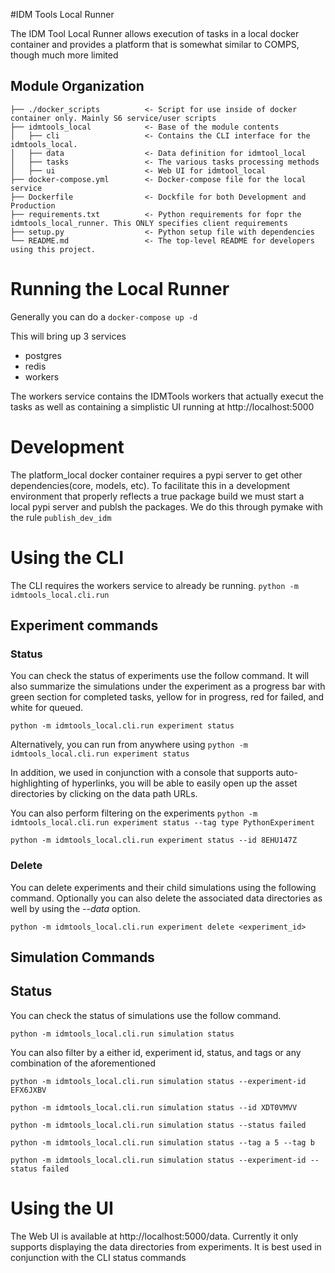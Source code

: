 #IDM Tools Local Runner

The IDM Tool Local Runner allows execution of tasks in a local docker container and provides a platform that is
somewhat similar to COMPS, though much more limited

## Module Organization

    ├── ./docker_scripts          <- Script for use inside of docker container only. Mainly S6 service/user scripts
    ├── idmtools_local            <- Base of the module contents
    │   ├── cli                   <- Contains the CLI interface for the idmtools_local.
    │   ├── data                  <- Data definition for idmtool_local
    │   ├── tasks                 <- The various tasks processing methods
    │   ├── ui                    <- Web UI for idmtool_local
    ├── docker-compose.yml        <- Docker-compose file for the local service
    ├── Dockerfile                <- Dockfile for both Development and Production
    ├── requirements.txt          <- Python requirements for fopr the idmtools_local_runner. This ONLY specifies client requirements
    ├── setup.py                  <- Python setup file with dependencies
    └── README.md                 <- The top-level README for developers using this project.

# Running the Local Runner

Generally you can do a 
`docker-compose up -d`

This will bring up 3 services
- postgres
- redis
- workers

The workers service contains the IDMTools workers that actually execut the tasks as well as containing a simplistic UI
running at http://localhost:5000

# Development

The platform_local docker container requires a pypi server to get other dependencies(core, models, etc). To facilitate this in a development environment that properly reflects a true package build we must start a local pypi server and publsh the packages. We do this through pymake with the rule `publish_dev_idm`

# Using the CLI

The CLI requires the workers service to already be running.
`python -m idmtools_local.cli.run`

## Experiment commands

### Status

You can check the status of experiments use the follow command. It will also summarize the simulations under
the experiment as a progress bar with green section for completed tasks, yellow for in progress, red for failed, and
white for queued. 

`python -m idmtools_local.cli.run experiment status`

Alternatively, you can run from anywhere using
`python -m idmtools_local.cli.run experiment status` 

In addition, we used in conjunction with a console that supports auto-highlighting of hyperlinks, you will be able to
easily open up the asset directories by clicking on the data path URLs.

You can also perform filtering on the experiments
`python -m idmtools_local.cli.run experiment status --tag type PythonExperiment`

`python -m idmtools_local.cli.run experiment status --id 8EHU147Z`

### Delete

You can delete experiments and their child simulations using the following command. Optionally you can also delete
the associated data directories as well by using the *--data* option.

`python -m idmtools_local.cli.run experiment delete <experiment_id>`

## Simulation Commands

## Status 

You can check the status of simulations use the follow command.

`python -m idmtools_local.cli.run simulation status`

You can also filter by a either id, experiment id, status, and tags or any combination of the aforementioned

`python -m idmtools_local.cli.run simulation status --experiment-id EFX6JXBV`

`python -m idmtools_local.cli.run simulation status --id XDT0VMVV`

`python -m idmtools_local.cli.run simulation status --status failed`

`python -m idmtools_local.cli.run simulation status --tag a 5 --tag b`

`python -m idmtools_local.cli.run simulation status --experiment-id --status failed`


# Using the UI

The Web UI is available at http://localhost:5000/data. Currently it only supports displaying the data directories from
experiments. It is best used in conjunction with the CLI status commands